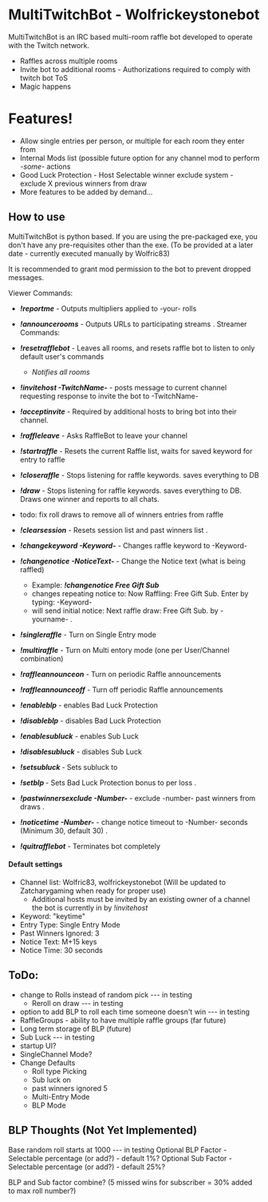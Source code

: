 # MultiTwitchBot - Wolfrickeystonebot

MultiTwitchBot is an IRC based multi-room raffle bot developed to operate with the Twitch network.

  - Raffles across multiple rooms
  - Invite bot to additional rooms - Authorizations required to comply with twitch bot ToS
  - Magic happens

# Features!

  - Allow single entries per person, or multiple for each room they enter from
  - Internal Mods list (possible future option for any channel mod to perform _-some-_ actions
  - Good Luck Protection - Host Selectable winner exclude system - exclude X previous winners from draw
  - More features to be added by demand...


## How to use

MultiTwitchBot is python based. If you are using the pre-packaged exe, you don't have any pre-requisites other than the exe. (To be provided at a later date - currently executed manually by Wolfric83)

It is recommended to grant mod permission to the bot to prevent dropped messages.

Viewer Commands:
* **_!reportme_** - Outputs multipliers applied to -your- rolls
* **_!announcerooms_** - Outputs URLs to participating streams
.
Streamer Commands:
* **_!resetrafflebot_** - Leaves all rooms, and resets raffle bot to listen to only default user's commands
    * _Notifies all rooms_
* **_!invitehost -TwitchName-_** - posts message to current channel requesting response to invite the bot to -TwitchName-
* **_!acceptinvite_** - Required by additional hosts to bring bot into their channel.
* **_!raffleleave_** - Asks RaffleBot to leave your channel
 
* **_!startraffle_** - Resets the current Raffle list, waits for saved keyword for entry to raffle
* **_!closeraffle_** - Stops listening for raffle keywords. saves everything to DB
* **_!draw_** - Stops listening for raffle keywords. saves everything to DB. Draws one winner and reports to all chats. 
 * todo: fix roll draws to remove all of winners entries from raffle
* **_!clearsession_** - Resets session list and past winners list 
.
* **_!changekeyword -Keyword-_** - Changes raffle keyword to -Keyword-
* **_!changenotice -NoticeText-_** - Change the Notice text (what is being raffled) 
    * Example: **_!changenotice Free Gift Sub_**
    * changes repeating notice to: Now Raffling: Free Gift Sub. Enter by typing: -Keyword-
    * will send initial notice: Next raffle draw: Free Gift Sub. by -yourname-
.
* **_!singleraffle_** - Turn on Single Entry mode
* **_!multiraffle_** - Turn on Multi entory mode (one per User/Channel combination)
* **_!raffleannounceon_** - Turn on periodic Raffle announcements 
* **_!raffleannounceoff_** - Turn off periodic Raffle announcements 
* **_!enableblp_** - enables Bad Luck Protection
* **_!disableblp_** - disables Bad Luck Protection
* **_!enablesubluck_** - enables Sub Luck
* **_!disablesubluck_** - disables Sub Luck
* **_!setsubluck <X>_** - Sets subluck to <X>
* **_!setblp <X>_** - Sets Bad Luck Protection bonus to <X> per loss
.
* **_!pastwinnersexclude -Number-_** - exclude -number- past winners from draws
.
* **_!noticetime -Number-_** - change notice timeout to -Number- seconds (Minimum 30, default 30)
.
* **_!quitrafflebot_** - Terminates bot completely


#### Default settings
* Channel list: Wolfric83, wolfrickeystonebot (Will be updated to Zatcharygaming when ready for proper use)
  * Additional hosts must be invited by an existing owner of a channel the bot is currently in by _!invitehost_
* Keyword: "keytime"
* Entry Type: Single Entry Mode
* Past Winners Ignored: 3
* Notice Text: M+15 keys
* Notice Time: 30 seconds

## ToDo:
* change to Rolls instead of random pick  --- in testing
  * Reroll on draw --- in testing
* option to add BLP to roll each time someone doesn't win --- in testing
* RaffleGroups - ability to have multiple raffle groups (far future)
* Long term storage of BLP (future)
* Sub Luck  --- in testing
* startup UI?
* SingleChannel Mode?
* Change Defaults
  * Roll type Picking
  * Sub luck on
  * past winners ignored 5
  * Multi-Entry Mode
  * BLP Mode

## BLP Thoughts (Not Yet Implemented)
Base random roll starts at 1000 --- in testing
Optional BLP Factor - Selectable percentage (or add?) - default 1%?
Optional Sub Factor - Selectable percentage (or add?) - default 25%?

BLP and Sub factor combine? (5 missed wins for subscriber = 30% added to max roll number?)
